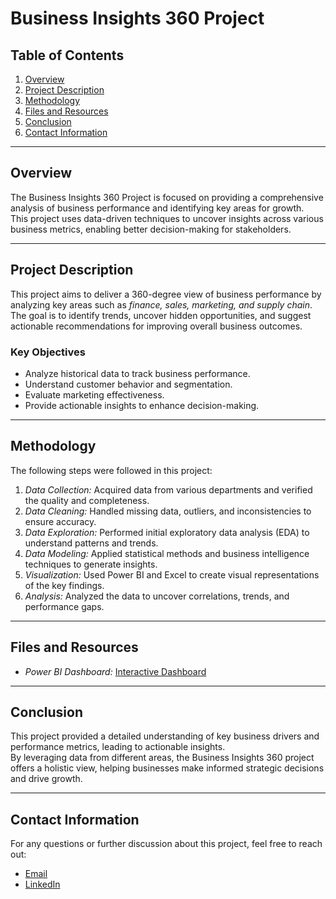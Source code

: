 # Business Insights 360 Project  

## Table of Contents
1. [Overview](#overview)  
2. [Project Description](#project-description)  
3. [Methodology](#methodology)  
4. [Files and Resources](#files-and-resources)  
5. [Conclusion](#conclusion)  
6. [Contact Information](#contact-information)  

---

## Overview  
The Business Insights 360 Project is focused on providing a comprehensive analysis of business performance and identifying key areas for growth.  
This project uses data-driven techniques to uncover insights across various business metrics, enabling better decision-making for stakeholders.  

---

## Project Description  
This project aims to deliver a 360-degree view of business performance by analyzing key areas such as *finance, sales, marketing, and supply chain*.  
The goal is to identify trends, uncover hidden opportunities, and suggest actionable recommendations for improving overall business outcomes.  

### Key Objectives
- Analyze historical data to track business performance.  
- Understand customer behavior and segmentation.  
- Evaluate marketing effectiveness.  
- Provide actionable insights to enhance decision-making.  

---

## Methodology  
The following steps were followed in this project:  
1. *Data Collection:* Acquired data from various departments and verified the quality and completeness.  
2. *Data Cleaning:* Handled missing data, outliers, and inconsistencies to ensure accuracy.  
3. *Data Exploration:* Performed initial exploratory data analysis (EDA) to understand patterns and trends.  
4. *Data Modeling:* Applied statistical methods and business intelligence techniques to generate insights.  
5. *Visualization:* Used Power BI and Excel to create visual representations of the key findings.  
6. *Analysis:* Analyzed the data to uncover correlations, trends, and performance gaps.  

---

## Files and Resources  
- *Power BI Dashboard:* [Interactive Dashboard](https://app.powerbi.com/view?r=eyJrIjoiNDk3MzI1MjUtNGUxMC00NjJlLWIyODMtNTViZmIwNGM3OWZkIiwidCI6ImM2ZTU0OWIzLTVmNDUtNDAzMi1hYWU5LWQ0MjQ0ZGM1YjJjNCJ9) 

---

## Conclusion  
This project provided a detailed understanding of key business drivers and performance metrics, leading to actionable insights.  
By leveraging data from different areas, the Business Insights 360 project offers a holistic view, helping businesses make informed strategic decisions and drive growth.  

---

## Contact Information  
For any questions or further discussion about this project, feel free to reach out:  
- [Email](pavankumarkondapavuluri38@gmail.com)  
- [LinkedIn](https://www.linkedin.com/in/pavankumar-kondapavuluri-2b4350258/)
